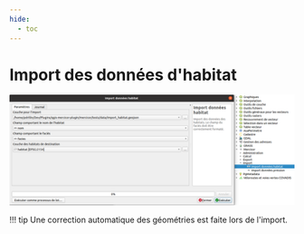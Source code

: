 ```yaml
---
hide:
  - toc
---
```


# Import des données d'habitat

<!-- faire un laius sur nom/faciès -> unicité des objets multipolygone dans la zone d'étude -->

![import_habitat](media/mercicor-import_habitat.png)


!!! tip
    Une correction automatique des géométries est faite lors de l'import.
